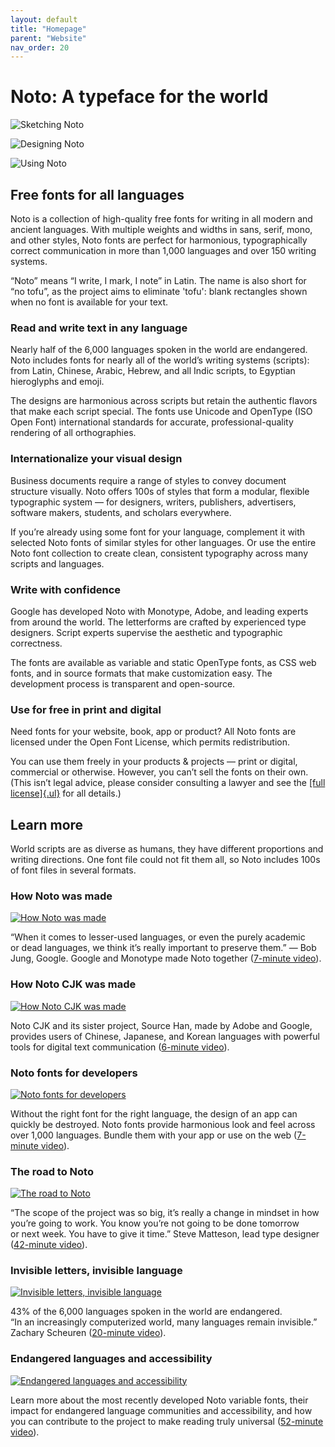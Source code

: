 ```yaml
---
layout: default
title: "Homepage"
parent: "Website"
nav_order: 20
---
```

# Noto: A typeface for the world

![Sketching Noto](img/1440x810/gallery-1-noto-sketch-1440x810.jpg)

![Designing Noto](img/1440x810/gallery-2-noto-design-1440x810.jpg)

![Using Noto](img/1440x810/gallery-3-noto-use-1440x810.jpg)

## Free fonts for all languages

Noto is a collection of high-quality free fonts for writing in all modern and ancient languages. With multiple weights and widths in sans, serif, mono, and other styles, Noto fonts are perfect for harmonious, typographically correct communication in more than 1,000 languages and over 150 writing systems.

“Noto” means “I write, I mark, I note” in Latin. The name is also short for “no tofu”, as the project aims to eliminate 'tofu': blank rectangles shown when no font is available for your text.

### Read and write text in any language

Nearly half of the 6,000 languages spoken in the world are endangered. Noto includes fonts for nearly all of the world’s writing systems (scripts): from Latin, Chinese, Arabic, Hebrew, and all Indic scripts, to Egyptian hieroglyphs and emoji.

The designs are harmonious across scripts but retain the authentic flavors that make each script special. The fonts use Unicode and OpenType (ISO Open Font) international standards for accurate, professional-quality rendering of all orthographies.

### Internationalize your visual design

Business documents require a range of styles to convey document structure visually. Noto offers 100s of styles that form a modular, flexible typographic system — for designers, writers, publishers, advertisers, software makers, students, and scholars everywhere.

If you’re already using some font for your language, complement it with selected Noto fonts of similar styles for other languages. Or use the entire Noto font collection to create clean, consistent typography across many scripts and languages.

### Write with confidence

Google has developed Noto with Monotype, Adobe, and leading experts from around the world. The letterforms are crafted by experienced type designers. Script experts supervise the aesthetic and typographic correctness.

The fonts are available as variable and static OpenType fonts, as CSS web fonts, and in source formats that make customization easy. The development process is transparent and open-source.

### Use for free in print and digital

Need fonts for your website, book, app or product? All Noto fonts are licensed under the Open Font License, which permits redistribution.

You can use them freely in your products & projects — print or digital, commercial or otherwise. However, you can’t sell the fonts on their own. (This isn’t legal advice, please consider consulting a lawyer and see the [[full license]{.ul}](https://github.com/googlefonts/noto-fonts/blob/main/LICENSE) for all details.)

## Learn more

World scripts are as diverse as humans, they have different proportions and writing directions. One font file could not fit them all, so Noto includes 100s of font files in several formats.

### How Noto was made

[![How Noto was made](img/1440x810/how-noto-was-made-1440x810.jpg)](https://youtu.be/16_NYHUZ1kM)

“When it comes to lesser-used languages, or even the purely academic or dead languages, we think it’s really important to preserve them.” — Bob Jung, Google. Google and Monotype made Noto together ([7-minute video](https://youtu.be/16_NYHUZ1kM)).

### How Noto CJK was made

[![How Noto CJK was made](img/1440x810/how-noto-cjk-was-made-1440x810.jpg)](https://youtu.be/yNfYdxgV1jA)

Noto CJK and its sister project, Source Han, made by Adobe and Google, provides users of Chinese, Japanese, and Korean languages with powerful tools for digital text communication ([6-minute video](https://youtu.be/yNfYdxgV1jA)).

### Noto fonts for developers

[![Noto fonts for developers](img/1440x810/noto-fonts-for-developers-1440x810.png)](https://youtu.be/AAzvk9HSi84)

Without the right font for the right language, the design of an app can quickly be destroyed. Noto fonts provide harmonious look and feel across over 1,000 languages. Bundle them with your app or use on the web ([7-minute video](https://youtu.be/AAzvk9HSi84)).

### The road to Noto

[![The road to Noto](img/1440x810/the-road-to-noto-1440x810.png)](https://youtu.be/HHIFL7DxOP0)

“The scope of the project was so big, it’s really a change in mindset in how you’re going to work. You know you’re not going to be done tomorrow or next week. You have to give it time.” Steve Matteson, lead type designer ([42-minute video](https://youtu.be/HHIFL7DxOP0)).

### Invisible letters, invisible language

[![Invisible letters, invisible language](img/1440x810/invisible-letters-invisible-language-1440x810.jpg)](https://youtu.be/PcS_mE5dDCw)

43% of the 6,000 languages spoken in the world are endangered. “In an increasingly computerized world, many languages remain invisible.” Zachary Scheuren ([20-minute video](https://youtu.be/PcS_mE5dDCw)).

### Endangered languages and accessibility

[![Endangered languages and accessibility](img/1440x810/endangered-languages-and-accessibility-1440x810.png)](https://youtu.be/DnuDOlPkFag)

Learn more about the most recently developed Noto variable fonts, their impact for endangered language communities and accessibility, and how you can contribute to the project to make reading truly universal ([52-minute video](https://youtu.be/DnuDOlPkFag)).

